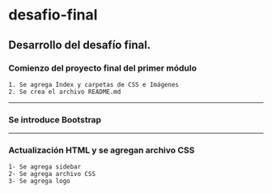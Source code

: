 # desafio-final

## Desarrollo del desafío final.

### Comienzo del proyecto final del primer módulo

    1. Se agrega Index y carpetas de CSS e Imágenes
    2. Se crea el archivo README.md

---

### Se introduce Bootstrap

---

### Actualización HTML y se agregan archivo CSS

    1- Se agrega sidebar
    2- Se agrega archivo CSS
    3- Se agrega logo
